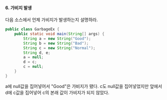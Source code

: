 #### 6. 가비지 발생
다음 소스에서 언제 가비지가 발생하는지 설명하라.
```java
public class GarbageEx {
	public static void main(String[] args) {
		String a = new String("Good");
		String b = new String("Bad");
		String c = new String("Normal");
		String d, e;
		a = null;
		d = c;
		c = null;
	}
}
```
a에 null값을 집어넣어서 "Good"은 가비지가 됐다. c도 null값을 집어넣었지만 앞에서 d에 c값을 집어넣어 c의 본래 값이 가비지가 되지 않았다.
